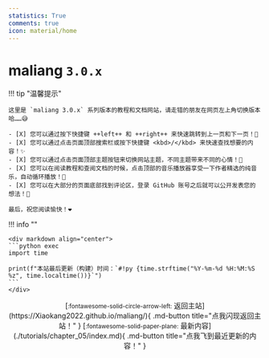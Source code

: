 ```yaml
---
statistics: True
comments: true
icon: material/home
---
```


# maliang `3.0.x`

!!! tip "温馨提示"

    这里是 `maliang 3.0.x` 系列版本的教程和文档网站，请走错的朋友在网页左上角切换版本哈……😅

    - [X] 您可以通过按下快捷键 ++left++ 和 ++right++ 来快速跳转到上一页和下一页！🎉
    - [X] 您可以通过点击页面顶部搜索栏或按下快捷键 <kbd>/</kbd> 来快速查找想要的内容！✨
    - [X] 您可以通过点击页面顶部主题按钮来切换网站主题，不同主题带来不同的心情！🎨
    - [X] 您可以在阅读教程和查阅文档的时候，点击顶部的音乐播放器享受一下作者精选的纯音乐，自动循环播放！🎈
    - [X] 您可以在大部分的页面底部找到评论区，登录 GitHub 账号之后就可以公开发表您的想法！👀

    最后，祝您阅读愉快！❤️

!!! info ""

    <div markdown align="center">
    ```python exec
    import time

    print(f"本站最后更新（构建）时间：`#!py {time.strftime("%Y-%m-%d %H:%M:%S %z", time.localtime())}`")
    ```
    </div>

<div align="center" markdown>
[<small>:fontawesome-solid-circle-arrow-left:</small> 返回主站](https://Xiaokang2022.github.io/maliang/){ .md-button title="点我闪现返回主站！" }
[<small>:fontawesome-solid-paper-plane:</small> 最新内容](./tutorials/chapter_05/index.md){ .md-button title="点我飞到最近更新的内容！" }
</div>
